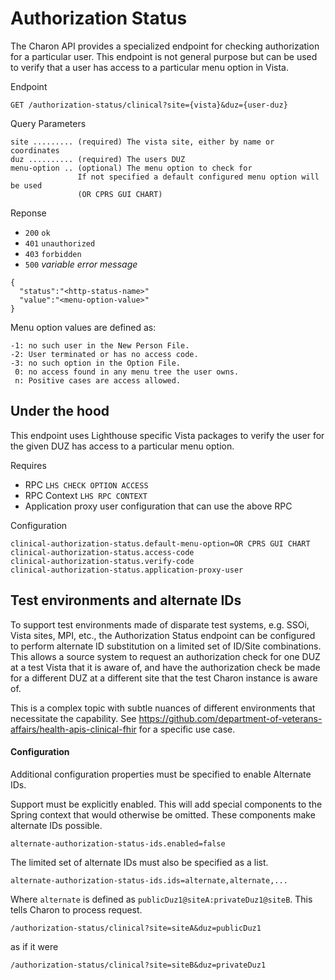 # Authorization Status

The Charon API provides a specialized endpoint for checking authorization for a particular user. This endpoint is not
general purpose but can be used to verify that a user has access to a particular menu option in Vista.

Endpoint

```
GET /authorization-status/clinical?site={vista}&duz={user-duz}
```

Query Parameters

```
site ......... (required) The vista site, either by name or coordinates
duz .......... (required) The users DUZ
menu-option .. (optional) The menu option to check for
               If not specified a default configured menu option will be used
               (OR CPRS GUI CHART)
```

Reponse

- `200` `ok`
- `401` `unauthorized`
- `403` `forbidden`
- `500` _variable error message_

```
{ 
  "status":"<http-status-name>"
  "value":"<menu-option-value>" 
}
```

Menu option values are defined as:

```
-1: no such user in the New Person File.
-2: User terminated or has no access code.
-3: no such option in the Option File.
 0: no access found in any menu tree the user owns.
 n: Positive cases are access allowed.
```

## Under the hood

This endpoint uses Lighthouse specific Vista packages to verify the user for the given DUZ has access to a particular
menu option.

Requires

- RPC `LHS CHECK OPTION ACCESS`
- RPC Context `LHS RPC CONTEXT`
- Application proxy user configuration that can use the above RPC

Configuration

```
clinical-authorization-status.default-menu-option=OR CPRS GUI CHART
clinical-authorization-status.access-code
clinical-authorization-status.verify-code
clinical-authorization-status.application-proxy-user
```

## Test environments and alternate IDs

To support test environments made of disparate test systems, e.g. SSOi, Vista sites, MPI, etc., the Authorization Status
endpoint can be configured to perform alternate ID substitution on a limited set of ID/Site combinations. This allows a
source system to request an authorization check for one DUZ at a test Vista that it is aware of, and have the
authorization check be made for a different DUZ at a different site that the test Charon instance is aware of.

This is a complex topic with subtle nuances of different environments that necessitate the capability.
See https://github.com/department-of-veterans-affairs/health-apis-clinical-fhir for a specific use case.

#### Configuration

Additional configuration properties must be specified to enable Alternate IDs.

Support must be explicitly enabled. This will add special components to the Spring context that would otherwise be
omitted. These components make alternate IDs possible.

```
alternate-authorization-status-ids.enabled=false
```

The limited set of alternate IDs must also be specified as a list.

```
alternate-authorization-status-ids.ids=alternate,alternate,...
```

Where `alternate` is defined as `publicDuz1@siteA:privateDuz1@siteB`. This tells Charon to process request.

`/authorization-status/clinical?site=siteA&duz=publicDuz1`

as if it were

`/authorization-status/clinical?site=siteB&duz=privateDuz1`
